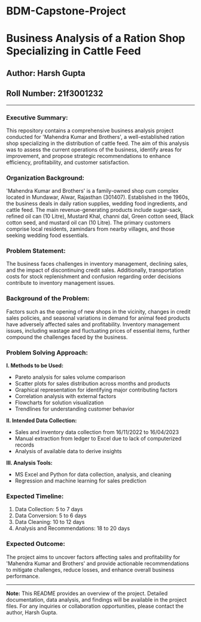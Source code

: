 # BDM-Capstone-Project

# Business Analysis of a Ration Shop Specializing in Cattle Feed

## Author: Harsh Gupta
## Roll Number: 21f3001232

---

### Executive Summary:

This repository contains a comprehensive business analysis project conducted for 'Mahendra Kumar and Brothers', a well-established ration shop specializing in the distribution of cattle feed. The aim of this analysis was to assess the current operations of the business, identify areas for improvement, and propose strategic recommendations to enhance efficiency, profitability, and customer satisfaction.

### Organization Background:

'Mahendra Kumar and Brothers' is a family-owned shop cum complex located in Mundawar, Alwar, Rajasthan (301407). Established in the 1960s, the business deals in daily ration supplies, wedding food ingredients, and cattle feed. The main revenue-generating products include sugar-sack, refined oil can (10 Litre), Mustard Khal, channi dal, Green cotton seed, Black cotton seed, and mustard oil can (10 Litre). The primary customers comprise local residents, zamindars from nearby villages, and those seeking wedding food essentials.

### Problem Statement:

The business faces challenges in inventory management, declining sales, and the impact of discontinuing credit sales. Additionally, transportation costs for stock replenishment and confusion regarding order decisions contribute to inventory management issues.

### Background of the Problem:

Factors such as the opening of new shops in the vicinity, changes in credit sales policies, and seasonal variations in demand for animal feed products have adversely affected sales and profitability. Inventory management issues, including wastage and fluctuating prices of essential items, further compound the challenges faced by the business.

### Problem Solving Approach:

**I. Methods to be Used:**
- Pareto analysis for sales volume comparison
- Scatter plots for sales distribution across months and products
- Graphical representation for identifying major contributing factors
- Correlation analysis with external factors
- Flowcharts for solution visualization
- Trendlines for understanding customer behavior

**II. Intended Data Collection:**
- Sales and inventory data collection from 16/11/2022 to 16/04/2023
- Manual extraction from ledger to Excel due to lack of computerized records
- Analysis of available data to derive insights

**III. Analysis Tools:**
- MS Excel and Python for data collection, analysis, and cleaning
- Regression and machine learning for sales prediction

### Expected Timeline:

1. Data Collection: 5 to 7 days
2. Data Conversion: 5 to 6 days
3. Data Cleaning: 10 to 12 days
4. Analysis and Recommendations: 18 to 20 days

### Expected Outcome:

The project aims to uncover factors affecting sales and profitability for 'Mahendra Kumar and Brothers' and provide actionable recommendations to mitigate challenges, reduce losses, and enhance overall business performance.

---

**Note:** This README provides an overview of the project. Detailed documentation, data analysis, and findings will be available in the project files. For any inquiries or collaboration opportunities, please contact the author, Harsh Gupta.
